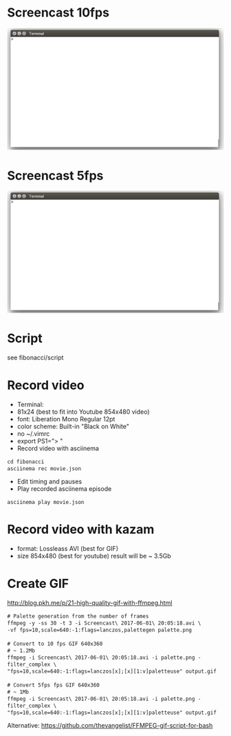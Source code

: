 # Screencast 10fps
![Screencast](screencast_10fps.gif)

# Screencast 5fps
![Screencast](screencast_5fps.gif)

# Script

see fibonacci/script

# Record video
* Terminal:
 * 81x24 (best to fit into Youtube 854x480 video)
 * font: Liberation Mono Regular 12pt
 * color scheme: Built-in "Black on White"
 * no ~/.vimrc
 * export PS1="> "
* Record video with asciinema
```
cd fibonacci
asciinema rec movie.json
```
* Edit timing and pauses
* Play recorded asciinema episode
```
asciinema play movie.json
```

# Record video with kazam

* format: Lossleass AVI (best for GIF)
* size 854x480 (best for youtube)
result will be ~ 3.5Gb

# Create GIF
http://blog.pkh.me/p/21-high-quality-gif-with-ffmpeg.html

```
# Palette generation from the number of frames
ffmpeg -y -ss 30 -t 3 -i Screencast\ 2017-06-01\ 20:05:18.avi \
-vf fps=10,scale=640:-1:flags=lanczos,palettegen palette.png

# Convert to 10 fps GIF 640x360
# ~ 1.2Mb
ffmpeg -i Screencast\ 2017-06-01\ 20:05:18.avi -i palette.png -filter_complex \
"fps=10,scale=640:-1:flags=lanczos[x];[x][1:v]paletteuse" output.gif

# Convert 5fps fps GIF 640x360
# ~ 1Mb
ffmpeg -i Screencast\ 2017-06-01\ 20:05:18.avi -i palette.png -filter_complex \
"fps=10,scale=640:-1:flags=lanczos[x];[x][1:v]paletteuse" output.gif
```

Alternative: https://github.com/thevangelist/FFMPEG-gif-script-for-bash
